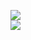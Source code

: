 [![](https://img.shields.io/badge/Made%20With-Github%20Spray-lightgrey.svg?style=for-the-badge&logo=github)](https://github.com/Annihil/github-spray#9026)  
[![](https://i.imgur.com/2DrTn0Z.gif)](https://github.com/Annihil/github-spray)